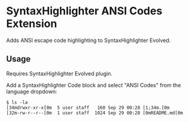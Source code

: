 # SyntaxHighlighter ANSI Codes Extension

Adds ANSI escape code highlighting to SyntaxHighlighter Evolved.

## Usage

Requires SyntaxHighlighter Evolved plugin.

Add a SyntaxHighlighter Code block and select "ANSI Codes" from the language dropdown:

```
$ ls -la
[34mdrwxr-xr-x[0m  5 user staff   160 Sep 29 00:28 [1;34m.[0m
[32m-rw-r--r--[0m  1 user staff  1024 Sep 29 00:28 [0mREADME.md[0m
```